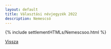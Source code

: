 ```yaml
---
layout: default
title: Választási névjegyzék 2022
description: Nemescsó
---
```


{% include settlementHTMLs/Nemescsoo.html %}

[Vissza](../)